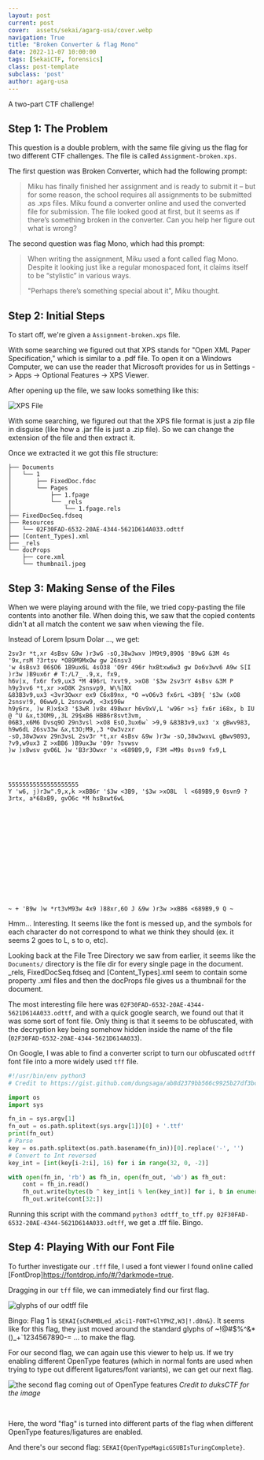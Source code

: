 ```yaml
---
layout: post
current: post
cover:  assets/sekai/agarg-usa/cover.webp
navigation: True
title: "Broken Converter & flag Mono"
date: 2022-11-07 10:00:00
tags: [SekaiCTF, forensics]
class: post-template
subclass: 'post'
author: agarg-usa
---
```


A two-part CTF challenge!

## Step 1: The Problem

This question is a double problem, with the same file giving us the flag for two different CTF challenges. The file is called `Assignment-broken.xps`.

The first question was Broken Converter, which had the following prompt:

> Miku has finally finished her assignment and is ready to submit it – but for some reason, the school requires all assignments to be submitted as .xps files. 
> Miku found a converter online and used the converted file for submission.
> The file looked good at first, but it seems as if there’s something broken in the converter. Can you help her figure out what is wrong?

The second question was flag Mono, which had this prompt:

> When writing the assignment, Miku used a font called flag Mono.
> Despite it looking just like a regular monospaced font, it claims itself to be “stylistic” in various ways.
> 
> "Perhaps there’s something special about it", Miku thought.

## Step 2: Initial Steps

To start off, we're given a `Assignment-broken.xps` file.

With some searching we figured out that XPS stands for "Open XML Paper Specification," which is similar to a .pdf file. To open it on a Windows Computer, we can use the reader that Microsoft provides for us in Settings -> Apps -> Optional Features -> XPS Viewer.

After opening up the file, we saw looks something like this:

![XPS File](/assets/sekai/agarg-usa/xpsfile.png)

With some searching, we figured out that the XPS file format is just a zip file in disguise (like how a .jar file is just a .zip file). So we can change the extension of the file and then extract it.

Once we extracted it we got this file structure:

```
├── Documents
│   └── 1
│       ├── FixedDoc.fdoc
│       └── Pages
│           ├── 1.fpage
│           └── _rels
│               └── 1.fpage.rels
├── FixedDocSeq.fdseq
├── Resources
│   └── 02F30FAD-6532-20AE-4344-5621D614A033.odttf
├── [Content_Types].xml
├── _rels
└── docProps
    ├── core.xml
    └── thumbnail.jpeg
```

## Step 3: Making Sense of the Files

When we were playing around with the file, we tried copy-pasting the file contents into another file. When doing this, we saw that the copied contents didn't at all match the content we saw when viewing the file.

Instead of Lorem Ipsum Dolar ..., we get:

```
2sv3r *t,xr 4sBsv &9w )r3wG -sO,38w3wxv )M9t9,89O$ 'B9wG &3M 4s '9x,rsM ?3rtsv *O89M9MxOw gw 26nsv3 
'w 4sBsv3 06$O6 1B9ux6L 4sO38 'O9r 496r hxBtxw6w3 gw Do6v3wv6 A9w S[I )r3w )B9ux6r # T:/L7_ .9,x, fx9,
h6v|x, fx6r fx9,ux3 *M 496rL ?xvt9, >xO8 '$3w 2sv3rY 4sBsv &3M P h9y3vv6 *t,xr >xO8K 2snsvp9, W\%]NX
&83B3v9,ux3 <3vr3Owxr ex9 C6x89nx, *O =vO6v3 fx6rL <3B9{ '$3w (xO8 2snsv!9, 06ww9,L 2snsvw9, <3x$96w 
h9y6rx, )w R)x$x3 '$3wR )v8x 498wxr h6v9xV,L 'w96r >s} fx6r i68x, b IU @ ^U &x,t3OM9,,3L 29$xB6 HBB6r8svt3vm,
06B3,x6M6 Dvsq9O 29n3vsl >xO8 EsO,3ux6w` >9,9 &83B3v9,ux3 'x gBwv983, h9w6dL 26sv33w &x,t3O;M9,,3 *Ow3vzxr
-sO,38w3wxv 29n3vsL 2sv3r *t,xr 4sBsv &9w )r3w -sO,38w3wxvL gBwv9893, ?v9,w9ux3 Z >xBB6 )B9ux3w 'O9r ?svwsv 
)w )x8wsv gvO6L )w 'B3r3Owxr 'x <689B9,9, F3M =M9s 0svn9 fx9,L




55555555555555555555
Y 'w6, j)r3w".9,x,k >xBB6r '$3w <3B9, '$3w >xO8L  l <689B9,9 0svn9 ?3rtx, a*68xB9, gvO6c *M hsBxwt6wL















~ + 'B9w )w *rt3vM93w 4x9 )88xr,6O J &9w )r3w >xBB6 <689B9,9 Q ~

```

Hmm... Interesting. It seems like the font is messed up, and the symbols for each character do not correspond to what we think they should (ex. it seems 2 goes to L, s to o, etc).

Looking back at the File Tree Directory we saw from earlier, it seems like the `Documents/` directory is the file dir for every single page in the document. _rels, FixedDocSeq.fdseq and \[Content_Types].xml seem to contain some property .xml files and then the docProps file gives us a thumbnail for the document.

The most interesting file here was `02F30FAD-6532-20AE-4344-5621D614A033.odttf`, and with a quick google search, we found out that it was some sort of font file. Only thing is that it seems to be obfuscated, with the decryption key being somehow hidden inside the name of the file (`02F30FAD-6532-20AE-4344-5621D614A033`).

On Google, I was able to find a converter script to turn our obfuscated `odtff` font file into a more widely used `tff` file.

```python
#!/usr/bin/env python3
# Credit to https://gist.github.com/dungsaga/ab8d2379bb566c9925b27df3bc82ca8b

import os
import sys

fn_in = sys.argv[1]
fn_out = os.path.splitext(sys.argv[1])[0] + '.ttf'
print(fn_out)
# Parse
key = os.path.splitext(os.path.basename(fn_in))[0].replace('-', '')
# Convert to Int reversed
key_int = [int(key[i-2:i], 16) for i in range(32, 0, -2)]

with open(fn_in, 'rb') as fh_in, open(fn_out, 'wb') as fh_out:
    cont = fh_in.read()
    fh_out.write(bytes(b ^ key_int[i % len(key_int)] for i, b in enumerate(cont[:32])))
    fh_out.write(cont[32:])
```

Running this script with the command `python3 odtff_to_tff.py 02F30FAD-6532-20AE-4344-5621D614A033.odtff`, we get a .tff file. Bingo.

## Step 4: Playing With our Font File

To further investigate our `.tff` file, I used a font viewer I found online called [FontDrop]https://fontdrop.info/#/?darkmode=true.

Dragging in our `tff` file, we can immediately find our first flag.

![glyphs of our odtff file](/assets/sekai/agarg-usa/odtffglyphs.png)

Bingo: Flag 1 is `SEKAI{sCR4MBLed_a5ci1-FONT+GlYPHZ,W3|!.d0n&}`.
It seems like for this flag, they just moved around the standard glyphs of ~!@#$%^&*()_+`1234567890-= ... to make the flag.

For our second flag, we can again use this viewer to help us.
If we try enabling different OpenType features (which in normal fonts are used when trying to type out different ligatures/font variants), we can get our next flag.

![the second flag coming out of OpenType features](/assets/sekai/agarg-usa/opentype.gif)
*Credit to duksCTF for the image*

<br>

Here, the word "flag" is turned into different parts of the flag when different OpenType features/ligatures are enabled.

And there's our second flag: `SEKAI{OpenTypeMagicGSUBIsTuringComplete}`.